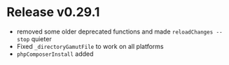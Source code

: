 # Release v0.29.1

- removed some older deprecated functions and made `reloadChanges --stop` quieter
- Fixed `_directoryGamutFile` to work on all platforms
- `phpComposerInstall` added
